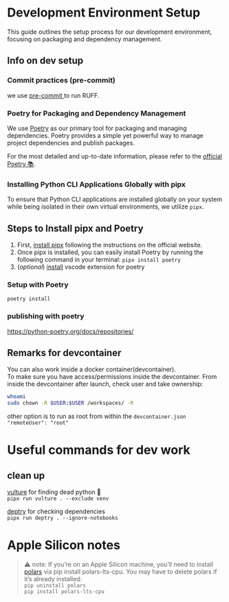 # Development Environment Setup

This guide outlines the setup process for our development environment, focusing on packaging and dependency management.
## Info on dev setup
### Commit practices (pre-commit)
we use [pre-commit ](https://pre-commit.com/)to run RUFF. 
### Poetry for Packaging and Dependency Management

We use [Poetry](https://python-poetry.org/docs/main/#installation) as our primary tool for packaging and managing dependencies. Poetry provides a simple yet powerful way to manage project dependencies and publish packages.

For the most detailed and up-to-date information, please refer to the [official Poetry 📚](https://python-poetry.org/docs/main/#installation).

### Installing Python CLI Applications Globally with pipx

To ensure that Python CLI applications are installed globally on your system while being isolated in their own virtual environments, we utilize `pipx`.

## Steps to Install pipx and Poetry

1. First, [install pipx](https://pipx.pypa.io/stable/installation/) following the instructions on the official website.
2. Once pipx is installed, you can easily install Poetry by running the following command in your terminal:
        ```pipx install poetry```
3. (*optional*) [install](vscode:extension/zeshuaro.vscode-python-poetry) vscode extension for poetry
### Setup with Poetry
```shell
poetry install
```
### publishing with poetry
https://python-poetry.org/docs/repositories/
## Remarks for devcontainer

You can also work inside a docker container(devcontainer).  
To make sure you have access/permissions inside the devcontainer.
From inside the devcontainer after launch, check user and take ownership:

```bash
whoami
sudo chown -R $USER:$USER /workspaces/ -R
```

other option is to run as root from within the `devcontainer.json` `"remoteUser": "root"`

# Useful commands for dev work
## clean up
[vulture](https://github.com/jendrikseipp/vulture) for finding dead python 🐍      
```pipx run vulture . --exclude venv```

[deptry](https://github.com/fpgmaas/deptry) for checking dependencies   
```pipx run deptry . --ignore-notebooks```

# Apple Silicon notes
> ⚠️ note: 
>        If you’re on an Apple Silicon machine, you’ll need to install [polars](https://pandera.readthedocs.io/en/latest/polars.html) via pip install polars-lts-cpu.
>       You may have to delete polars if it’s already installed:  
>       `pip uninstall polars`  
>       `pip install polars-lts-cpu`
